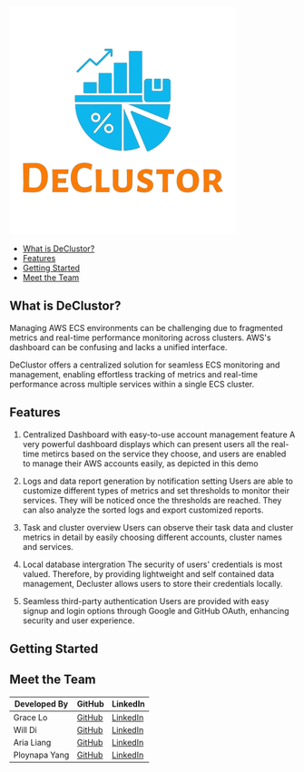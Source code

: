 ![DeClustor Logo](https://github.com/oslabs-beta/DeClustor/blob/dev/client/src/assets/nobglogo.png?raw=true)

- [What is DeClustor?](#introduce)
- [Features](#key-features)
- [Getting Started](#getstart)
- [Meet the Team](#meet-the-team)

## What is DeClustor?

Managing AWS ECS environments can be challenging due to fragmented metrics and real-time performance monitoring across clusters. AWS's dashboard can be confusing and lacks a unified interface.

DeClustor offers a centralized solution for seamless ECS monitoring and management, enabling effortless tracking of metrics and real-time performance across multiple services within a single ECS cluster.


## Features

1. Centralized Dashboard with easy-to-use account management feature
A very powerful dashboard displays which can present users all the real-time metircs based on the service they choose, and users are enabled to manage their AWS accounts easily, as depicted in this demo

2. Logs and data report generation by notification setting
Users are able to customize different types of metrics and set thresholds to monitor their services. They will be noticed once the thresholds are reached.
They can also analyze the sorted logs and export customized reports.

3. Task and cluster overview
Users can observe their task data and cluster metrics in detail by easily choosing different accounts, cluster names and services.

4. Local database intergration
The security of users' credentials is most valued. Therefore, by providing lightweight and self contained data management, Decluster allows users to store their credentials locally.

5. Seamless third-party authentication
Users are provided with easy signup and login options through Google and GitHub OAuth, enhancing security and user experience.



## Getting Started

## Meet the Team

| Developed By          | GitHub                                                | LinkedIn                                                     |
|-----------------------|-------------------------------------------------------|--------------------------------------------------------------|
| Grace Lo              | [GitHub](https://github.com/gracelo0717)              | [LinkedIn](https://www.linkedin.com/in/gracelo0717)          |
| Will Di               | [GitHub](https://github.com/xiudou401)                | [LinkedIn](https://www.linkedin.com/in/will-di)              |
| Aria Liang            | [GitHub](https://github.com/Aria-Liang)               | [LinkedIn](https://www.linkedin.com/in/arialiang)            |
| Ploynapa Yang         | [GitHub](https://github.com/Ploynpk)                  | [LinkedIn](https://www.linkedin.com/in/ploynapa-py/)         |
